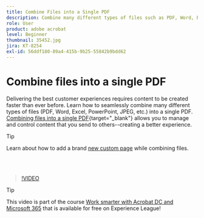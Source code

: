 ```yaml
---
title: Combine Files into a Single PDF
description: Combine many different types of files such as PDF, Word, Excel, PowerPoint, or JPEG into a single PDF
role: User
product: adobe acrobat
level: Beginner
thumbnail: 35452.jpg
jira: KT-8254
exl-id: 56ddf180-89a4-415b-9b25-55842b9bdd62
---
```

# Combine files into a single PDF

Delivering the best customer experiences requires content to be created faster than ever before. Learn how to seamlessly combine many different types of files (PDF, Word, Excel, PowerPoint, JPEG, etc.) into a single PDF. [Combining files into a single PDF](https://www.adobe.com/acrobat/online/merge-pdf.html){target="_blank"} allows you to manage and control content that you send to others--creating a better experience.

>[!TIP]
>
>Learn about how to add a brand [new custom page](add-custom-page.md) while combining files.

<br>&nbsp;

>[!VIDEO](https://video.tv.adobe.com/v/35452?quality=12&learn=on&hidetitle=true)

>[!TIP]
>
>This video is part of the course [Work smarter with Acrobat DC and Microsoft 365](https://experienceleague.adobe.com/?recommended=Acrobat-U-1-2021.microsoft365) that is available for free on Experience League!
